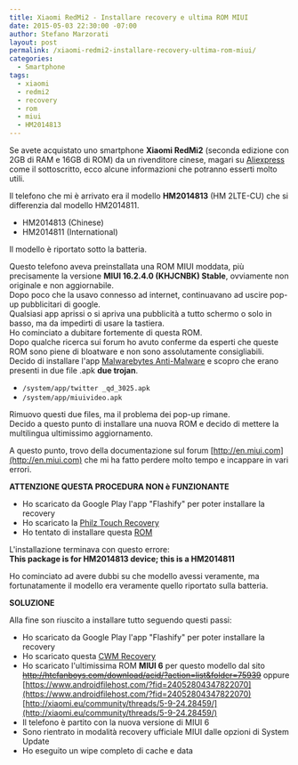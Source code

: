 ```yaml
---
title: Xiaomi RedMi2 - Installare recovery e ultima ROM MIUI
date: 2015-05-03 22:30:00 -07:00
author: Stefano Marzorati
layout: post
permalink: /xiaomi-redmi2-installare-recovery-ultima-rom-miui/
categories:
  - Smartphone
tags:
  - xiaomi
  - redmi2
  - recovery
  - rom
  - miui
  - HM2014813
---
```

Se avete acquistato uno smartphone **Xiaomi RedMi2** (seconda edizione con 2GB di RAM e 16GB di ROM) da un rivenditore cinese, magari su [Aliexpress](http://www.aliexpress.com/) come il sottoscritto, ecco alcune informazioni che potranno esserti molto utili.   

Il telefono che mi è arrivato era il modello **HM2014813** (HM 2LTE-CU) che si differenzia dal modello HM2014811.   

  - HM2014813 (Chinese)
  - HM2014811 (International)
  
Il modello è riportato sotto la batteria.   

Questo telefono aveva preinstallata una ROM MIUI moddata, più precisamente la versione **MIUI 16.2.4.0 (KHJCNBK) Stable**, ovviamente non originale e non aggiornabile.   
Dopo poco che la usavo connesso ad internet, continuavano ad uscire pop-up pubblicitari di google.   
Qualsiasi app aprissi o si apriva una pubblicità a tutto schermo o solo in basso, ma da impedirti di usare la tastiera.   
Ho cominciato a dubitare fortemente di questa ROM.   
Dopo qualche ricerca sui forum ho avuto conferme da esperti che queste ROM sono piene di bloatware e non sono assolutamente consigliabili.   
Decido di installare l'app [Malwarebytes Anti-Malware](https://play.google.com/store/apps/details?id=org.malwarebytes.antimalware&hl=en) e scopro che erano presenti in due file .apk **due trojan**.   

  - <code>/system/app/twitter _qd_3025.apk</code>
  - <code>/system/app/miuivideo.apk</code>

Rimuovo questi due files, ma il problema dei pop-up rimane.   
Decido a questo punto di installare una nuova ROM e decido di mettere la multilingua ultimissimo aggiornamento.   

A questo punto, trovo della documentazione sul forum [http://en.miui.com](http://en.miui.com) che mi ha fatto perdere molto tempo e incappare in vari errori.   

**ATTENZIONE QUESTA PROCEDURA NON è FUNZIONANTE**   

  - Ho scaricato da Google Play l'app "Flashify" per poter installare la recovery
  - Ho scaricato la [Philz Touch Recovery](https://javteam.wordpress.com/download/xiaomi-redmi-2)
  - Ho tentato di installare questa [ROM](https://www.androidfilehost.com/?fid=24052804347822070)

L'installazione terminava con questo errore:   
**This package is for HM2014813 device; this is a HM2014811**

Ho cominciato ad avere dubbi su che modello avessi veramente, ma fortunatamente il modello era veramente quello riportato sulla batteria.   

**SOLUZIONE**   

Alla fine son riuscito a installare tutto seguendo questi passi:   

  - Ho scaricato da Google Play l'app "Flashify" per poter installare la recovery
  - Ho scaricato questa [CWM Recovery](https://userscloud.com/rvnlozcfbp0m)
  - Ho scaricato l'ultimissima ROM **MIUI 6** per questo modello dal sito [<del>http://htcfanboys.com/download/acid/?action=list&folder=75939</del>](http://htcfanboys.com/download/acid/?action=list&folder=75939) oppure [https://www.androidfilehost.com/?fid=24052804347822070](https://www.androidfilehost.com/?fid=24052804347822070) [http://xiaomi.eu/community/threads/5-9-24.28459/](http://xiaomi.eu/community/threads/5-9-24.28459/)
  - Il telefono è partito con la nuova versione di MIUI 6
  - Sono rientrato in modalità recovery ufficiale MIUI dalle opzioni di System Update
  - Ho eseguito un wipe completo di cache e data
